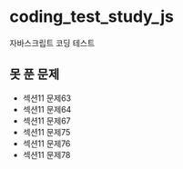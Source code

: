# coding_test_study_js

자바스크립트 코딩 테스트

## 못 푼 문제

- 섹션11 문제63
- 섹션11 문제64
- 섹션11 문제67
- 섹션11 문제75
- 섹션11 문제76
- 섹션11 문제78
